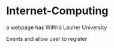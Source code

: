 # Internet-Computing

a webpage has Wilfrid Laurier University                        

Events      and allow user to register 
